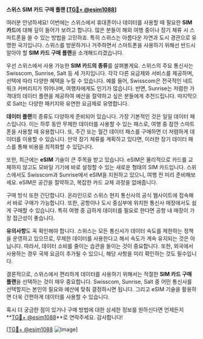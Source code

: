 **스위스 SIM 카드 구매 플랜 [[TG💪+ @esim1088](https://t.me/s/esim1088)]**

여러분 안녕하세요! 이번에는 스위스에서 휴대폰이나 데이터를 사용할 때 필요한 **SIM 카드**에 대해 깊이 들어가 보려고 합니다. 많은 분들이 해외 여행 중이나 장기 체류 시 스마트폰을 쓸 수 있는 방법을 고민하죠. 특히 스위스는 아름다운 자연과 도시 경관으로 유명한 국가입니다. 스위스를 방문하거나 거주하면서 스마트폰을 사용하기 위해선 반드시 알아야 할 **SIM 카드 구매 플랜**을 소개해드리겠습니다.

우선 스위스에서 사용 가능한 **SIM 카드의 종류**를 살펴볼게요. 스위스의 주요 통신사는 Swisscom, Sunrise, Salt 등 세 가지입니다. 각각 다른 요금제와 서비스를 제공하며, 선택에 따라 다양한 혜택을 누릴 수 있습니다. 예를 들어, Swisscom은 전국적인 네트워크 커버리지가 뛰어나며, 여행자에게도 인기가 많습니다. 반면, Sunrise는 저렴한 가격대의 데이터 플랜을 제공하여 예산을 절약하고 싶은 분들에게 추천드립니다. 마지막으로 Salt는 다양한 패키지와 유연한 요금제로 유명합니다.

**데이터 플랜**의 종류도 다양하게 준비되어 있습니다. 가장 기본적인 것은 일일 데이터 패스입니다. 이는 하루 동안 무제한 데이터를 사용할 수 있는 패스로, 여행 중 잠깐 스마트폰을 사용할 때 유용합니다. 또, 주간 또는 월간 데이터 패스를 구매하면 더 저렴하게 데이터를 이용할 수 있습니다. 만약 장기 체류를 계획하고 있다면, 이러한 장기 데이터 패스를 통해 비용을 최적화할 수 있답니다.

또한, 최근에는 **eSIM** 기술이 큰 주목을 받고 있습니다. eSIM은 물리적으로 카드를 교체하지 않고도 모바일 기기에 바로 설정할 수 있는 새로운 형태의 SIM 카드입니다. 스위스에서도 Swisscom과 Sunrise에서 eSIM을 지원하고 있으니, 여행 전 미리 준비해보세요. eSIM은 공간을 절약하고, 복잡한 카드 교체 과정을 없애줍니다.

구매 방식 또한 간단합니다. 온라인으로 스위스 현지 통신사의 공식 웹사이트에 접속해서 바로 구매가 가능합니다. 또한, 공항이나 도시 중심부에 위치한 통신사 매장에서도 쉽게 구매할 수 있습니다. 특히 여행 중 급하게 데이터를 필요로 한다면 공항 내 매장이 가장 접근성이 좋습니다.

**유의사항**도 꼭 확인해야 합니다. 스위스는 모든 통신사가 데이터 속도를 제한하는 정책을 운영하고 있으므로, 무제한 데이터를 사용한다고 해서 속도가 계속 유지되는 것은 아닙니다. 따라서, 데이터 소비를 줄이는 습관을 들이는 것이 중요합니다. 또한, 외국에서 사용하는 경우 국제 요금이 추가될 수 있으니, 해당 사항을 미리 확인하는 것도 필수입니다.

결론적으로, 스위스에서 편리하게 데이터를 사용하기 위해서는 적절한 **SIM 카드 구매 플랜**을 선택하는 것이 매우 중요합니다. Swisscom, Sunrise, Salt 중 어떤 통신사를 선택할지는 본인의 필요와 예산에 맞춰 결정하시면 됩니다. 그리고 eSIM 기술을 활용하면 더욱 간편하게 데이터를 사용할 수 있습니다.

혹시 더 궁금한 점이 있거나 구매 방법에 대한 상세한 정보를 원하신다면 언제든지 **[TG💪+ @esim1088](https://t.me/s/esim1088)**로 연락주세요. 감사합니다!

[[TG💪+ @esim1088](https://t.me/s/esim1088) ![Image](https://i.postimg.cc/Y0z9fWf4/image.png)]